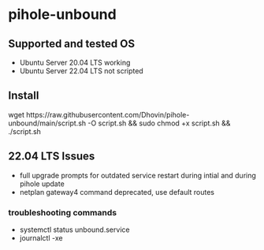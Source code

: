 # pihole-unbound

## Supported and tested OS

 * Ubuntu Server 20.04 LTS working
 * Ubuntu Server 22.04 LTS not scripted
 
## Install
 
 wget https://<i></i>raw.githubusercontent.com/Dhovin/pihole-unbound/main/script.sh -O script.sh && sudo chmod +x script.sh && ./script.sh

## 22.04 LTS Issues
 * full upgrade prompts for outdated service restart during intial and during pihole update
 * netplan gateway4 command deprecated, use default routes
 
### troubleshooting commands
 * systemctl status unbound.service
 * journalctl -xe
